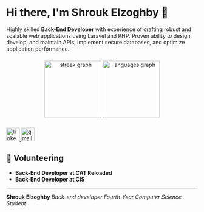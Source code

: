 # Hi there, I'm Shrouk Elzoghby 🌟

Highly skilled **Back-End Developer** with experience of crafting robust and scalable web applications using Laravel and PHP. Proven ability to design, develop, and maintain APIs, implement secure databases, and optimize application performance.


###

<div align="center">
 <img src="https://streak-stats.demolab.com?user=shroukelzoghby&locale=en&mode=daily&theme=dracula&hide_border=false&border_radius=5" height="150" alt="streak graph"  /> 
   <img src="https://github-readme-stats.vercel.app/api/top-langs?username=shroukelzoghby&locale=en&hide_title=false&layout=compact&card_width=320&langs_count=5&theme=dracula&hide_border=false" height="150" alt="languages graph"  />
</div>

###

<div align="left">
  <a href="https://www.linkedin.com/in/shrouk-meme-elzoghby" target="_blank">
    <img src="https://img.shields.io/static/v1?message=LinkedIn&logo=linkedin&label=Shroukelzoghby&color=0077B5&logoColor=white&labelColor=&style=for-the-badge" height="35" alt="linkedin logo"  />
  </a>
  <a href="mailto:shrouk.elzoghby1@gmail.com" target="_blank">
    <img src="https://img.shields.io/static/v1?message=Gmail&logo=gmail&label=shroukelzoghby&color=D14836&logoColor=white&labelColor=&style=for-the-badge" height="35" alt="gmail logo"  />
  </a>
</div>


###

## 🤝 Volunteering
- **Back-End Developer at CAT Reloaded**
- **Back-End Developer at CIS**

 --- 
 
 **Shrouk Elzoghby**
 *Back-end developer*
 *Fourth-Year Computer Science Student*
